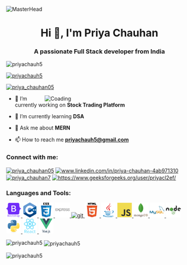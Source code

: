 ![MasterHead](https://quotefancy.com/media/wallpaper/3840x2160/18999-Paulo-Coelho-Quote-The-world-is-changed-by-your-example-not-by.jpg)

<h1 align="center">Hi 👋, I'm Priya Chauhan</h1>
<h3 align="center">A passionate Full Stack developer from India</h3>


<p align="left"> <img src="https://komarev.com/ghpvc/?username=priyachauh5&label=Profile%20views&color=0e75b6&style=flat" alt="priyachauh5" /> </p>

<p align="left"> <a href="https://github.com/ryo-ma/github-profile-trophy"><img src="https://github-profile-trophy.vercel.app/?username=priyachauh5" alt="priyachauh5" /></a> </p>

<p align="left"> <a href="https://twitter.com/priya_chauhan05" target="blank"><img src="https://img.shields.io/twitter/follow/priya_chauhan05?logo=twitter&style=for-the-badge" alt="priya_chauhan05" /></a> </p>
<img align="right" alt="Coading" width="400" src="https://fiverr-res.cloudinary.com/images/q_auto,f_auto/gigs/280397990/original/ab45d2a50b9a43e80037a532f5fe24f16142286b/animate-your-composition-quickly-and-efficiently.jpg">


- 🔭 I’m currently working on **Stock Trading Platform**

- 🌱 I’m currently learning **DSA**

- 💬 Ask me about **MERN**

- 📫 How to reach me **priyachauh5@gmail.com**

<h3 align="left">Connect with me:</h3>
<p align="left">
<a href="https://twitter.com/priya_chauhan05" target="blank"><img align="center" src="https://raw.githubusercontent.com/rahuldkjain/github-profile-readme-generator/master/src/images/icons/Social/twitter.svg" alt="priya_chauhan05" height="30" width="40" /></a>
<a href="https://linkedin.com/in/www.linkedin.com/in/priya-chauhan-4ab971310" target="blank"><img align="center" src="https://raw.githubusercontent.com/rahuldkjain/github-profile-readme-generator/master/src/images/icons/Social/linked-in-alt.svg" alt="www.linkedin.com/in/priya-chauhan-4ab971310" height="30" width="40" /></a>
<a href="https://www.leetcode.com/priya_chauhan7" target="blank"><img align="center" src="https://raw.githubusercontent.com/rahuldkjain/github-profile-readme-generator/master/src/images/icons/Social/leet-code.svg" alt="priya_chauhan7" height="30" width="40" /></a>
<a href="https://auth.geeksforgeeks.org/user/https://www.geeksforgeeks.org/user/priyacl2ef/" target="blank"><img align="center" src="https://raw.githubusercontent.com/rahuldkjain/github-profile-readme-generator/master/src/images/icons/Social/geeks-for-geeks.svg" alt="https://www.geeksforgeeks.org/user/priyacl2ef/" height="30" width="40" /></a>
</p>

<h3 align="left">Languages and Tools:</h3>
<p align="left"> <a href="https://getbootstrap.com" target="_blank" rel="noreferrer"> <img src="https://raw.githubusercontent.com/devicons/devicon/master/icons/bootstrap/bootstrap-plain-wordmark.svg" alt="bootstrap" width="40" height="40"/> </a> <a href="https://www.w3schools.com/cpp/" target="_blank" rel="noreferrer"> <img src="https://raw.githubusercontent.com/devicons/devicon/master/icons/cplusplus/cplusplus-original.svg" alt="cplusplus" width="40" height="40"/> </a> <a href="https://www.w3schools.com/css/" target="_blank" rel="noreferrer"> <img src="https://raw.githubusercontent.com/devicons/devicon/master/icons/css3/css3-original-wordmark.svg" alt="css3" width="40" height="40"/> </a> <a href="https://expressjs.com" target="_blank" rel="noreferrer"> <img src="https://raw.githubusercontent.com/devicons/devicon/master/icons/express/express-original-wordmark.svg" alt="express" width="40" height="40"/> </a> <a href="https://git-scm.com/" target="_blank" rel="noreferrer"> <img src="https://www.vectorlogo.zone/logos/git-scm/git-scm-icon.svg" alt="git" width="40" height="40"/> </a> <a href="https://www.w3.org/html/" target="_blank" rel="noreferrer"> <img src="https://raw.githubusercontent.com/devicons/devicon/master/icons/html5/html5-original-wordmark.svg" alt="html5" width="40" height="40"/> </a> <a href="https://www.java.com" target="_blank" rel="noreferrer"> <img src="https://raw.githubusercontent.com/devicons/devicon/master/icons/java/java-original.svg" alt="java" width="40" height="40"/> </a> <a href="https://developer.mozilla.org/en-US/docs/Web/JavaScript" target="_blank" rel="noreferrer"> <img src="https://raw.githubusercontent.com/devicons/devicon/master/icons/javascript/javascript-original.svg" alt="javascript" width="40" height="40"/> </a> <a href="https://www.mongodb.com/" target="_blank" rel="noreferrer"> <img src="https://raw.githubusercontent.com/devicons/devicon/master/icons/mongodb/mongodb-original-wordmark.svg" alt="mongodb" width="40" height="40"/> </a> <a href="https://www.mysql.com/" target="_blank" rel="noreferrer"> <img src="https://raw.githubusercontent.com/devicons/devicon/master/icons/mysql/mysql-original-wordmark.svg" alt="mysql" width="40" height="40"/> </a> <a href="https://nodejs.org" target="_blank" rel="noreferrer"> <img src="https://raw.githubusercontent.com/devicons/devicon/master/icons/nodejs/nodejs-original-wordmark.svg" alt="nodejs" width="40" height="40"/> </a> <a href="https://www.python.org" target="_blank" rel="noreferrer"> <img src="https://raw.githubusercontent.com/devicons/devicon/master/icons/python/python-original.svg" alt="python" width="40" height="40"/> </a> <a href="https://reactjs.org/" target="_blank" rel="noreferrer"> <img src="https://raw.githubusercontent.com/devicons/devicon/master/icons/react/react-original-wordmark.svg" alt="react" width="40" height="40"/> </a> <a href="https://vuejs.org/" target="_blank" rel="noreferrer"> <img src="https://raw.githubusercontent.com/devicons/devicon/master/icons/vuejs/vuejs-original-wordmark.svg" alt="vuejs" width="40" height="40"/> </a> </p>

<p><img align="left" src="https://github-readme-stats.vercel.app/api/top-langs?username=priyachauh5&show_icons=true&locale=en&layout=compact" alt="priyachauh5" /></p>

<p>&nbsp;<img align="center" src="https://github-readme-stats.vercel.app/api?username=priyachauh5&show_icons=true&locale=en" alt="priyachauh5" /></p>

<p><img align="center" src="https://github-readme-streak-stats.herokuapp.com/?user=priyachauh5&" alt="priyachauh5" /></p>
